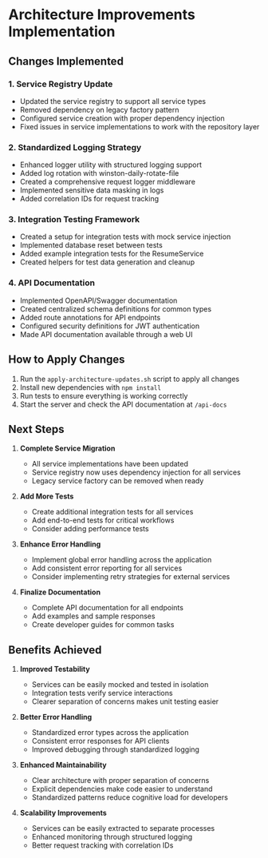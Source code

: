 # Architecture Improvements Implementation

## Changes Implemented

### 1. Service Registry Update
- Updated the service registry to support all service types
- Removed dependency on legacy factory pattern
- Configured service creation with proper dependency injection
- Fixed issues in service implementations to work with the repository layer

### 2. Standardized Logging Strategy
- Enhanced logger utility with structured logging support
- Added log rotation with winston-daily-rotate-file
- Created a comprehensive request logger middleware
- Implemented sensitive data masking in logs
- Added correlation IDs for request tracking

### 3. Integration Testing Framework
- Created a setup for integration tests with mock service injection
- Implemented database reset between tests
- Added example integration tests for the ResumeService
- Created helpers for test data generation and cleanup

### 4. API Documentation
- Implemented OpenAPI/Swagger documentation
- Created centralized schema definitions for common types
- Added route annotations for API endpoints
- Configured security definitions for JWT authentication
- Made API documentation available through a web UI

## How to Apply Changes

1. Run the `apply-architecture-updates.sh` script to apply all changes
2. Install new dependencies with `npm install`
3. Run tests to ensure everything is working correctly
4. Start the server and check the API documentation at `/api-docs`

## Next Steps

1. **Complete Service Migration**
   - All service implementations have been updated
   - Service registry now uses dependency injection for all services
   - Legacy service factory can be removed when ready

2. **Add More Tests**
   - Create additional integration tests for all services
   - Add end-to-end tests for critical workflows
   - Consider adding performance tests

3. **Enhance Error Handling**
   - Implement global error handling across the application
   - Add consistent error reporting for all services
   - Consider implementing retry strategies for external services

4. **Finalize Documentation**
   - Complete API documentation for all endpoints
   - Add examples and sample responses
   - Create developer guides for common tasks

## Benefits Achieved

1. **Improved Testability**
   - Services can be easily mocked and tested in isolation
   - Integration tests verify service interactions
   - Clearer separation of concerns makes unit testing easier

2. **Better Error Handling**
   - Standardized error types across the application
   - Consistent error responses for API clients
   - Improved debugging through standardized logging

3. **Enhanced Maintainability**
   - Clear architecture with proper separation of concerns
   - Explicit dependencies make code easier to understand
   - Standardized patterns reduce cognitive load for developers

4. **Scalability Improvements**
   - Services can be easily extracted to separate processes
   - Enhanced monitoring through structured logging
   - Better request tracking with correlation IDs
